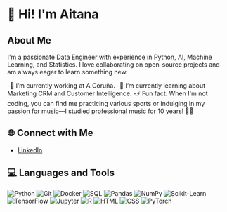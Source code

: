# 👋 Hi! I'm Aitana

## About Me
I'm a passionate Data Engineer with experience in Python, AI, Machine Learning, and Statistics. I love collaborating on open-source projects and am always eager to learn something new.

-🔭 I’m currently working at A Coruña.
-🌱 I’m currently learning about Marketing CRM and Customer Intelligence.
-⚡ Fun fact: When I'm not coding, you can find me practicing various sports or indulging in my passion for music—I studied professional music for 10 years! 🎵🏅

## 🌐 Connect with Me
- [LinkedIn](link-to-your-linkedin-profile)


## 💻 Languages and Tools
![Python](https://img.shields.io/badge/-Python-blue?style=flat&logo=python)
![Git](https://img.shields.io/badge/-Git-black?style=flat&logo=git)
![Docker](https://img.shields.io/badge/-Docker-blue?style=flat&logo=docker)
![SQL](https://img.shields.io/badge/-SQL-lightgrey?style=flat&logo=sql)
![Pandas](https://img.shields.io/badge/-Pandas-black?style=flat&logo=pandas)
![NumPy](https://img.shields.io/badge/-NumPy-blue?style=flat&logo=numpy)
![Scikit-Learn](https://img.shields.io/badge/-Scikit--Learn-orange?style=flat&logo=scikit-learn)
![TensorFlow](https://img.shields.io/badge/-TensorFlow-gray?style=flat&logo=tensorflow)
![Jupyter](https://img.shields.io/badge/-Jupyter-orange?style=flat&logo=jupyter)
![R](https://img.shields.io/badge/-R-blue?style=flat&logo=r)
![HTML](https://img.shields.io/badge/-HTML5-orange?style=flat&logo=html5)
![CSS](https://img.shields.io/badge/-CSS3-blue?style=flat&logo=css3)
![PyTorch](https://img.shields.io/badge/-PyTorch-lightgrey?style=flat&logo=pytorch)

